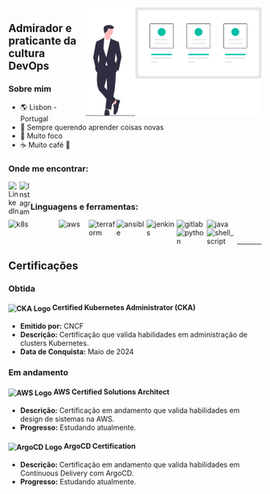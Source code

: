 <img align="right" width="350" src="https://github.com/ivanjonatas/ivanjonatas/blob/master/imagens/logo.svg">

## Admirador e praticante da cultura DevOps

### Sobre mim
- :earth_americas: Lisbon - Portugal
- 🌱 Sempre querendo aprender coisas novas 
- :dart: Muito foco
- :coffee: Muito café 🤣

### Onde me encontrar:
[<img align="left" alt="LinkedIn" width="22px" src="https://cdn.jsdelivr.net/npm/simple-icons@v3/icons/linkedin.svg" />][linkedin]
[<img align="left" alt="Instagram" width="22px" src="https://cdn.jsdelivr.net/npm/simple-icons@v3/icons/instagram.svg" />][instagram]

<br />

### Linguagens e ferramentas:
[<img align="left" alt="k8s" width="100px" src="https://miro.medium.com/max/730/0*0xAFVp2oiGROzPiX" />][k8s]
[<img align="left" alt="aws" width="60px" src="https://cdn2.downdetector.com/static/uploads/logo/aws-logo-icon-PNG-Transparent-Background_3.png" />][aws]
[<img align="left" alt="terraform" width="55px" src="https://static-00.iconduck.com/assets.00/file-type-terraform-icon-455x512-csyun60o.png" />][terraform]
[<img align="left" alt="ansible" width="60px" src="https://e7.pngegg.com/pngimages/443/653/png-clipart-ansible-g2-technology-group-red-hat-organization-computer-software-magic-circle-miscellaneous-angle-thumbnail.png" />][ansible]
[<img align="left" alt="jenkins" width="60px" src="https://miro.medium.com/max/800/1*LOFbTP2SxXcFpM_qTsUSuw.png" />][jenkins]
[<img align="left" alt="gitlab" width="60px" src="https://cdn.worldvectorlogo.com/logos/gitlab.svg" />][gitlab]
[<img align="left" alt="java" width="90px" src="https://miro.medium.com/max/1024/1*jkOCjQlkGZjbhWdvh7LfRA.png" />][java]
[<img align="left" alt="python" width="60px" src="https://upload.wikimedia.org/wikipedia/commons/thumb/c/c3/Python-logo-notext.svg/1869px-Python-logo-notext.svg.png" />][python]
[<img align="left" alt="shell_script" width="60px" src="https://encrypted-tbn0.gstatic.com/images?q=tbn:ANd9GcS2KKbij-vaM7uwKs7w7uRV3OGczoTnecAhpg&s" />][shell_script]

<br />
<br />

---

## Certificações


### Obtida
#### <img src="https://cdn.svgporn.com/logos/kubernetes.svg" alt="CKA Logo" width="40px" align="center"> Certified Kubernetes Administrator (CKA)
- **Emitido por:** CNCF
- **Descrição:** Certificação que valida habilidades em administração de clusters Kubernetes.
- **Data de Conquista:** Maio de 2024

### Em andamento
#### <img src="https://upload.wikimedia.org/wikipedia/commons/9/93/Amazon_Web_Services_Logo.svg" alt="AWS Logo" width="40px" align="center"> AWS Certified Solutions Architect
- **Descrição:** Certificação em andamento que valida habilidades em design de sistemas na AWS.
- **Progresso:** Estudando atualmente.

#### <img src="https://www.opsmx.com/wp-content/uploads/2022/07/Argo-1-e1630327305635-1.png" alt="ArgoCD Logo" width="40px" align="center"> ArgoCD Certification
- **Descrição:** Certificação em andamento que valida habilidades em Continuous Delivery com ArgoCD.
- **Progresso:** Estudando atualmente.



[youtube]: https://www.youtube.com/channel/UCfWNBu2eAbCkFP0QYpDIjmg
[instagram]: https://www.instagram.com/ivan.jonatas/
[linkedin]: https://www.linkedin.com/in/ivan-jonatas-b97a72119
[jenkins]: https://www.jenkins.io/doc/
[gitlab]: https://docs.gitlab.com/
[docker]: https://docs.docker.com/
[k8s]: https://kubernetes.io/pt/docs/home/
[terraform]: https://www.terraform.io/
[ansible]: https://docs.ansible.com/
[elk]: https://www.elastic.co/guide/index.html
[maven]: https://maven.apache.org/guides/index.html
[java]: https://docs.oracle.com/en/java/
[python]: https://www.python.org/doc/
[shell_script]: https://www.shellscript.sh/
[aws]: https://aws.amazon.com/pt/
